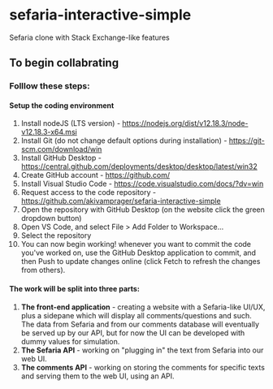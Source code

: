 # sefaria-interactive-simple
Sefaria clone with Stack Exchange-like features
## To begin collabrating
### Folllow these steps:
#### Setup the coding environment
1. Install nodeJS (LTS version) - https://nodejs.org/dist/v12.18.3/node-v12.18.3-x64.msi 
2. Install Git (do not change default options during installation) - https://git-scm.com/download/win
3. Install GitHub Desktop - https://central.github.com/deployments/desktop/desktop/latest/win32  
4. Create GitHub account - https://github.com/
5. Install Visual Studio Code - https://code.visualstudio.com/docs/?dv=win
6. Request access to the code repository - https://github.com/akivamprager/sefaria-interactive-simple 
1. Open the repository with GitHub Desktop (on the website click the green dropdown button)
1. Open VS Code, and select File > Add Folder to Workspace...
1. Select the repository
1. You can now begin working! whenever you want to commit the code you've worked on, use the GitHub Desktop application to commit, and then Push to update changes online (click Fetch to refresh the changes from others).

#### The work will be split into three parts:
1. **The front-end application** - creating a website with a Sefaria-like UI/UX, plus a sidepane which will display all comments/questions and such. The data from Sefaria and from our comments database will eventually be served up by our API, but for now the UI can be developed with dummy values for simulation.
1. **The Sefaria API** - working on "plugging in" the text from Sefaria into our web UI.
1. **The comments API** - working on storing the comments for specific texts and serving them to the web UI, using an API.